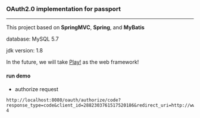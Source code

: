 ### OAuth2.0 implementation for passport

---

This project based on __SpringMVC__, __Spring__, and __MyBatis__

database: MySQL 5.7

jdk version: 1.8

In the future, we will take [Play!](https://www.playframework.com/) as the web framework!

#### run demo

- authorize request

```url
http://localhost:8080/oauth/authorize/code?response_type=code&client_id=2882303761517520186&redirect_uri=http://www.zhenchao.com&scope=1-4
```